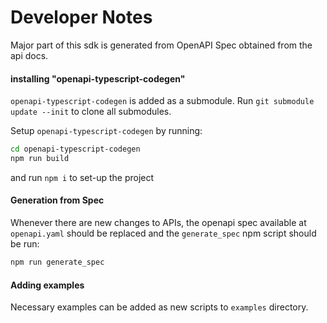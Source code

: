 # Developer Notes

Major part of this sdk is generated from
OpenAPI Spec obtained from the api docs.

#### installing "openapi-typescript-codegen"

`openapi-typescript-codegen` is added as a submodule.
Run `git submodule update --init` to clone all submodules.

Setup `openapi-typescript-codegen` by running: 
```bash
cd openapi-typescript-codegen
npm run build
```
and run `npm i` to set-up the project

#### Generation from Spec

Whenever there are new changes to APIs, the openapi
spec available at `openapi.yaml` should be replaced
and the `generate_spec` npm script should be run:

```bash
npm run generate_spec
```

#### Adding examples

Necessary examples can be added as new scripts to `examples` directory.
